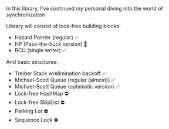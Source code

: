 In this library, I've continued my personal diving into the world of synchronization 

Library will consist of lock-free building blocks:
- Hazard Pointer (regular) ✅
- HP (Pass-the-buck version) 🚧
- RCU (single writer) ✅

And basic structures:
- Treiber Stack w/elimination backoff ✅
- Michael-Scott Queue (regular (almost)) ✅
- Michael-Scott Queue (optimistic version) ✅
- Lock-free HashMap ⛔️
- Lock-free SkipList ⛔️
- Parking Lot ⛔️
- Sequence Lock ⛔️
